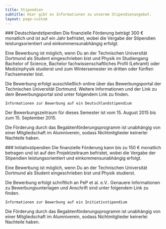 ```yaml
---
title: Stipendien
subtitle: Hier gibt es Informationen zu unserem Stipendienangebot.
layout: page-custom
---
```

<div class="box" markdown="1">
### Deutschlandstipendien
Die finanzielle Förderung beträgt 300 € monatlich und ist auf ein Jahr befristet, wobei die Vergabe der Stipendien leistungsorientiert und einkommensunabhängig erfolgt.

Eine Bewerbung ist möglich, wenn Du an der Technischen Universität Dortmund als Student eingeschrieben bist und Physik im Studiengang Bachelor of Science, Bachelor fachwissenschaftliches Profil (Lehramt) oder Medizinphysik studierst und zum Wintersemester im dritten oder fünften Fachsemester bist.

Die Bewerbung erfolgt ausschließlich online über das Bewerbungsportal der Technischen Universität Dortmund. Weitere Informationen und der Link zu dem Bewerbungsportal sind unter folgendem Link zu finden.

    Informationen zur Bewerbung auf ein Deutschlandstipendium

Der Bewerbungszeitraum für dieses Semester ist vom 15. August 2015 bis zum
15. September 2015.

Die Förderung durch das Begabtenförderungsprogramm ist unabhängig von einer Mitgliedschaft im Alumniverein, sodass Nichtmitglieder keinerlei Nachteile haben.
</div>

<div class="box" markdown="1">
### Initiativstipendien
Die finanzielle Förderung kann bis zu 150 € monatlich betragen und ist auf den Projektzeitraum befristet, wobei die Vergabe der Stipendien leistungsorientiert und einkommensunabhängig erfolgt.

Eine Bewerbung ist möglich, wenn Du an der Technischen Universität Dortmund als Student eingeschrieben bist und Physik studierst.

Die Bewerbung erfolgt schriftlich an PeP et al. e.V.. Genauere Informationen zu Bewerbungsunterlagen und Anschrift sind unter folgendem Link zu finden.

    Informationen zur Bewerbung auf ein Initiativstipendium

Die Förderung durch das Begabtenförderungsprogramm ist unabhängig von einer Mitgliedschaft im Alumniverein, sodass Nichtmitglieder keinerlei Nachteile haben.
</div>
